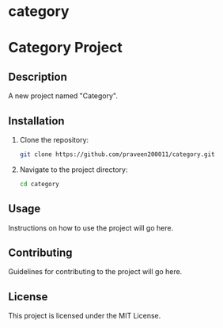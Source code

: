 # category
# Category Project

## Description
A new project named "Category".

## Installation
1. Clone the repository:
    ```bash
    git clone https://github.com/praveen200011/category.git
    ```
2. Navigate to the project directory:
    ```bash
    cd category
    ```

## Usage
Instructions on how to use the project will go here.

## Contributing
Guidelines for contributing to the project will go here.

## License
This project is licensed under the MIT License.
